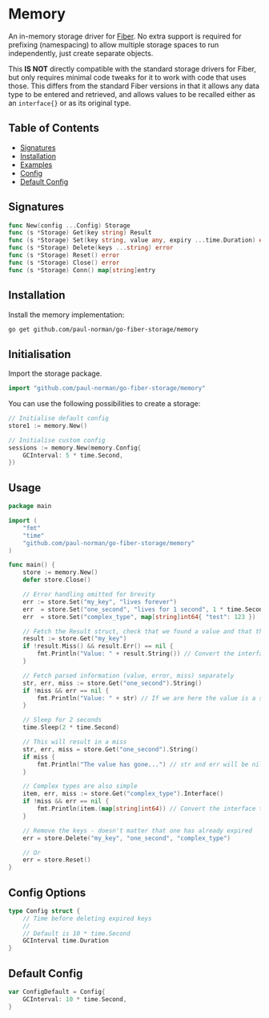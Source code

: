 # Memory

An in-memory storage driver for [Fiber](https://gofiber.io/). No extra support is required for prefixing (namespacing) to allow multiple storage spaces to run independently, just create separate objects.

This **IS NOT** directly compatible with the standard storage drivers for Fiber, but only requires minimal code tweaks for it to work with code that uses those. This differs from the standard Fiber versions in that it allows any data type to be entered and retrieved, and allows values to be recalled either as an `interface{}` or as its original type.

## Table of Contents

- [Signatures](#signatures)
- [Installation](#installation)
- [Examples](#examples)
- [Config](#config)
- [Default Config](#default-config)

## Signatures

```go
func New(config ...Config) Storage
func (s *Storage) Get(key string) Result
func (s *Storage) Set(key string, value any, expiry ...time.Duration) error
func (s *Storage) Delete(keys ...string) error
func (s *Storage) Reset() error
func (s *Storage) Close() error
func (s *Storage) Conn() map[string]entry
```

## Installation

Install the memory implementation:

```bash
go get github.com/paul-norman/go-fiber-storage/memory
```

## Initialisation

Import the storage package.

```go
import "github.com/paul-norman/go-fiber-storage/memory"
```

You can use the following possibilities to create a storage:

```go
// Initialise default config
store1 := memory.New()

// Initialise custom config
sessions := memory.New(memory.Config{
	GCInterval: 5 * time.Second,
})
```

## Usage

```go
package main

import (
	"fmt"
	"time"
	"github.com/paul-norman/go-fiber-storage/memory"
)

func main() {
	store := memory.New()
	defer store.Close()

	// Error handling omitted for brevity
	err := store.Set("my_key", "lives forever")
	err  = store.Set("one_second", "lives for 1 second", 1 * time.Second)
	err  = store.Set("complex_type", map[string]int64{ "test": 123 })

	// Fetch the Result struct, check that we found a value and that there wasn't an error
	result := store.Get("my_key")
	if !result.Miss() && result.Err() == nil {
		fmt.Println("Value: " + result.String()) // Convert the interface{} to a string
	}

	// Fetch parsed information (value, error, miss) separately
	str, err, miss := store.Get("one_second").String()
	if !miss && err == nil {
		fmt.Println("Value: " + str) // If we are here the value is a string
	}

	// Sleep for 2 seconds
	time.Sleep(2 * time.Second)

	// This will result in a miss
	str, err, miss = store.Get("one_second").String()
	if miss {
		fmt.Println("The value has gone...") // str and err will be nil
	}

	// Complex types are also simple
	item, err, miss := store.Get("complex_type").Interface()
	if !miss && err == nil {
		fmt.Println(item.(map[string]int64)) // Convert the interface to the desired type
	}

	// Remove the keys - doesn't matter that one has already expired
	err = store.Delete("my_key", "one_second", "complex_type")

	// Or
	err = store.Reset()
}
```

## Config Options

```go
type Config struct {
	// Time before deleting expired keys
	//
	// Default is 10 * time.Second
	GCInterval time.Duration
}
```

## Default Config

```go
var ConfigDefault = Config{
	GCInterval: 10 * time.Second,
}
```